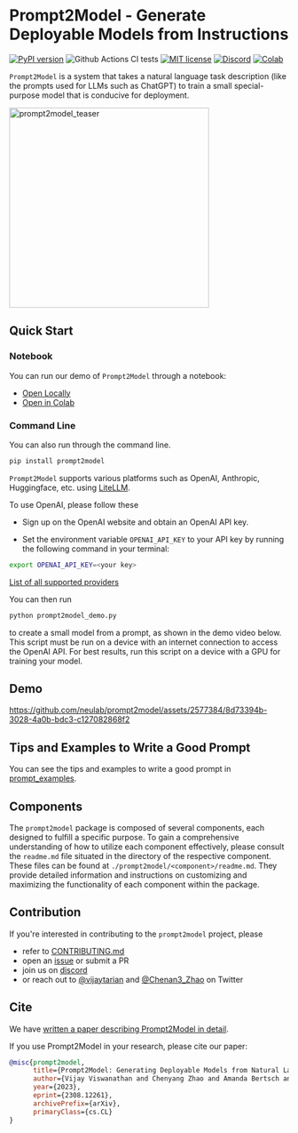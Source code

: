 # Prompt2Model - Generate Deployable Models from Instructions

[![PyPI version](https://badge.fury.io/py/prompt2model.svg)](https://badge.fury.io/py/prompt2model)
![Github Actions CI tests](https://github.com/neulab/prompt2model/actions/workflows/ci.yml/badge.svg)
[![MIT license](https://img.shields.io/badge/License-MIT-blue.svg)](https://lbesson.mit-license.org/)
[![Discord](https://img.shields.io/discord/1144245269001678959)](https://discord.gg/UCy9csEmFc)
[![Colab](https://colab.research.google.com/assets/colab-badge.svg)](https://colab.research.google.com/github/neulab/prompt2model/blob/main/prompt2model_demo.ipynb)

`Prompt2Model` is a system that takes a natural
language task description (like the prompts used for
LLMs such as ChatGPT) to train a small
special-purpose model that is conducive for deployment.

<img width="360" alt="prompt2model_teaser" src="https://github.com/neulab/prompt2model/assets/2577384/39ca466a-5355-4d82-8312-303e52ba2bca">

## Quick Start

### Notebook

You can run our demo of `Prompt2Model` through a notebook:

- [Open Locally](./prompt2model_demo.ipynb)
- [Open in Colab](https://colab.research.google.com/github/neulab/prompt2model/blob/main/prompt2model_demo.ipynb)

### Command Line

You can also run through the command line.

```bash
pip install prompt2model
```

`Prompt2Model` supports various platforms such as OpenAI, Anthropic, Huggingface, etc. using [LiteLLM](https://github.com/BerriAI/litellm).

To use OpenAI, please follow these

- Sign up on the OpenAI website and obtain an
OpenAI API key.

- Set
the environment variable
`OPENAI_API_KEY` to your API key by running
the following command in your terminal:

```bash
export OPENAI_API_KEY=<your key>
```

[List of all supported providers](https://docs.litellm.ai/docs/providers)

You can then run

```bash
python prompt2model_demo.py
```

to create a small model from a prompt, as shown in
the demo video below. This script must be run on a
device with an internet connection to access the OpenAI
API. For best results, run
this script on a device with a GPU for training
your model.

## Demo

<https://github.com/neulab/prompt2model/assets/2577384/8d73394b-3028-4a0b-bdc3-c127082868f2>

## Tips and Examples to Write a Good Prompt

You can see the tips and examples to write
a good prompt in [prompt_examples](./prompt_examples.md).

## Components

The `prompt2model` package is composed
of several components, each designed
to fulfill a specific purpose. To gain
a comprehensive understanding of how to
utilize each component effectively,
please consult the `readme.md` file
situated in the directory of the respective
component. These files can be found at
`./prompt2model/<component>/readme.md`.
They provide detailed information and
instructions on customizing and maximizing
the functionality of each
component within the package.

## Contribution

If you're interested in contributing to the `prompt2model` project, please

- refer to [CONTRIBUTING.md](CONTRIBUTING.md)
- open an [issue](https://github.com/neulab/prompt2model/issues) or submit a PR
- join us on [discord](https://discord.gg/UCy9csEmFc)
- or reach out to [@vijaytarian](https://twitter.com/vijaytarian)
  and [@Chenan3_Zhao](https://twitter.com/Chenan3_Zhao) on Twitter

## Cite

We have [written a paper describing Prompt2Model in detail](https://arxiv.org/abs/2308.12261).

If you use Prompt2Model in your research, please cite our paper:

```bibtex
@misc{prompt2model,
      title={Prompt2Model: Generating Deployable Models from Natural Language Instructions},
      author={Vijay Viswanathan and Chenyang Zhao and Amanda Bertsch and Tongshuang Wu and Graham Neubig},
      year={2023},
      eprint={2308.12261},
      archivePrefix={arXiv},
      primaryClass={cs.CL}
}
```
